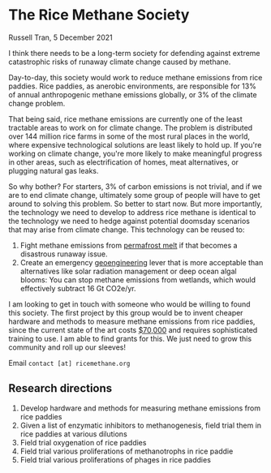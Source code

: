 # The Rice Methane Society
Russell Tran, 5 December 2021

I think there needs to be a long-term society for defending against extreme catastrophic risks of runaway climate change caused by methane. 

Day-to-day, this society would work to reduce methane emissions from rice paddies. Rice paddies, as anerobic environments, are responsible for 13% of annual anthropogenic methane emissions globally, or 3% of the climate change problem.

That being said, rice methane emissions are currently one of the least tractable areas to work on for climate change. The problem is distributed over 144 million rice farms in some of the most rural places in the world, where expensive technological solutions are least likely to hold up. If you're working on climate change, you're more likely to make meaningful progress in other areas, such as electrification of homes, meat alternatives, or plugging natural gas leaks. 

So why bother? For starters, 3% of carbon emissions is not trivial, and if we are to end climate change, ultimately some group of people will have to get around to solving this problem. So better to start now. But more importantly, the technology we need to develop to address rice methane is identical to the technology we need to hedge against potential doomsday scenarios that may arise from climate change. This technology can be reused to: 

1) Fight methane emissions from [permafrost melt](https://en.wikipedia.org/wiki/Tipping_points_in_the_climate_system#Permafrost_and_methane_hydrates) if that becomes a disastrous runaway issue.
2) Create an emergency [geoengineering](https://en.wikipedia.org/wiki/Climate_engineering) lever that is more acceptable than alternatives like solar radiation management or deep ocean algal blooms: You can stop methane emissions from wetlands, which would effectively subtract 16 Gt CO2e/yr. 

I am looking to get in touch with someone who would be willing to found this society. The first project by this group would be to invent cheaper hardware and methods to measure methane emissions from rice paddies, since the current state of the art costs [$70,000](https://www.licor.com/env/products/eddy_covariance/LI-7700) and requires sophisticated training to use. I am able to find grants for this. We just need to grow this community and roll up our sleeves!


Email `contact [at] ricemethane.org`

## Research directions
1) Develop hardware and methods for measuring methane emissions from rice paddies
2) Given a list of enzymatic inhibitors to methanogenesis, field trial them in rice paddies at various dilutions
3) Field trial oxygenation of rice paddies 
4) Field trial various proliferations of methanotrophs in rice paddie
5) Field trial various proliferations of phages in rice paddies
